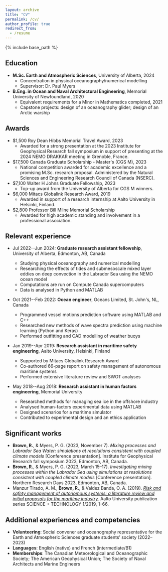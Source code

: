 ```yaml
---
layout: archive
title: "CV"
permalink: /cv/
author_profile: true
redirect_from:
  - /resume
---
```


{% include base_path %}

Education
------
* **M.Sc. Earth and Atmospheric Sciences**, University of Alberta, 2024
  * Concentration in physical oceanography/numerical modelling
  * Supervisor: Dr. Paul Myers
* **B.Eng. in Ocean and Naval Architectural Engineering**, Memorial University of Newfoundland, 2020
  * Equivalent requirements for a Minor in Mathematics completed, 2021
  * Capstone projects: design of an oceanography glider; design of an Arctic warship

Awards
------
* $1,500 Roy Dean Hibbs Memorial Travel Award, 2023
  * Awarded for a strong presentation at the 2023 Institute for Geophysical Research fall symposium in support of presenting at the 2024 NEMO DRAKKAR meeting in Grenoble, France.
* $17,500 Canada Graduate Scholarship - Master's (CGS M), 2023
  * National competition awarded for academic excellence and a promising M.Sc. research proposal. Administered by the Natural Sciences and Engineering Research Council of Canada (NSERC).
* $7,100 Walter H Johns Graduate Fellowship, 2023
  * Top-up award from the University of Alberta for CGS M winners.
* $6,000 Mitacs Globalink Research Award, 2019
  * Awarded in support of a research internship at Aalto University in Helsinki, Finland.
* $2,800 Professor Bill Milne Memorial Scholarship
  * Awarded for high academic standing and involvement in a professional association.

Relevant experience
------
* Jul 2022--Jun 2024: **Graduate research assistant fellowship**, University of Alberta, Edmonton, AB, Canada
  * Studying physical oceanography and numerical modelling
  * Researching the effects of tides and submesoscale mixed layer eddies on deep convection in
the Labrador Sea using the NEMO ocean model
  * Computations are run on Compute Canada supercomputers
  * Data is analysed in Python and MATLAB

* Oct 2021--Feb 2022: **Ocean engineer**, Oceans Limited, St. John's, NL, Canada
  * Programmed vessel motions prediction software using MATLAB and C++
  * Researched new methods of wave spectra prediction using machine learning (Python and Keras)
  * Performed outfitting and CAD modelling of weather buoys

* Jan 2019--Apr 2019: **Research assistant in maritime safety engineering**, Aalto University, Helsinki, Finland
  * Supported by Mitacs Globalink Research Award
  * Co-authored 66-page report on safety management of autonomous maritime systems
  * Performed extensive literature review and SWOT analyses

* May 2018--Aug 2018: **Research assistant in human factors engineering**, Memorial University
  * Researched methods for managing sea ice in the offshore industry
  * Analysed human-factors experimental data using MATLAB
  * Designed scenarios for a maritime simulator
  * Contributed to experimental design and an ethics application

Significant works
------
* **Brown, R.**, & Myers, P. G. (2023, November 7). *Mixing processes and Labrador Sea Water: simulations at resolutions consistent with coupled climate models* [Conference presentation]. Institute for Geophysical Research fall symposium 2023, Edmonton, AB, Canada.
* **Brown, R.**, & Myers, P. G. (2023, March 15–17). *Investigating mixing processes within the Labrador Sea using simulations at resolutions consistent with coupled climate models* [Conference presentation]. Northern Research Days 2023, Edmonton, AB, Canada.
* Manzur Tirado, A. M., **Brown, R.**, & Valdez Banda, O. A. (2019). [*Risk and safety management of autonomous systems: a literature review and initial proposals for the maritime industry*](http://urn.fi/URN:ISBN:978-952-60-8499-2). Aalto University publication series SCIENCE + TECHNOLOGY 1/2019, 1–66.

Additional experiences and competencies
------
* **Volunteering**: Social convener and oceanography representative for the Earth and Atmospheric
Sciences graduate students’ society (2022–2023)
* **Languages**: English (native) and French (intermediate/B1)
* **Memberships**: The Canadian Meteorological and Oceanographic Society; The American Geophysical Union; The Society of Naval Architects and Marine Engineers
